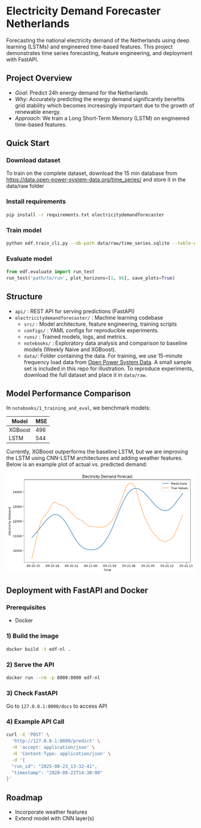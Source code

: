 # Electricity Demand Forecaster Netherlands 

Forecasting the national electricity demand of the Netherlands using deep learning (LSTMs) and engineered time-based features.
This project demonstrates time series forecasting, feature engineering, and deployment with FastAPI. 


## Project Overview

- *Goal*: Predict 24h energy demand for the Netherlands 
- *Why*: Accurately predicting the energy demand significantly benefits grid stability which becomes increasingly important due to the growth of renewable energy.
- *Approach*: We train a Long Short-Term Memory (LSTM) on engineered time-based features.  

## Quick Start
### Download dataset 
To train on the complete dataset, download the 15 min database from https://data.open-power-system-data.org/time_series/ and store it in the data/raw folder

### Install requirements
```bash
pip install -r requirements.txt electricitydemandforecaster
```
### Train model
```bash
python edf.train_cli.py --db-path data/raw/time_series.sqlite --table-name time_series_15min_singleindex --config electricitydemandforecaster/configs/base_lstm_minimal.yaml --crossvalidate false --runs-root electricitydemandforecaster/runs --fraction 1
```

### Evaluate model
```python
from edf.evaluate import run_test
run_test('path/to/run', plot_horizons=[1, 96], save_plots=True)
```

## Structure
- `api/` : REST API for serving predictions (FastAPI)
- `electricitydemandforecaster/` : Machine learning codebase 
    - `src/` : Model architecture, feature engineering, training scripts
    - `configs/` : YAML configs for reproducible experiments.
    - `runs/` : Trained models, logs, and metrics.
    - `notebooks/` : Exploratory data analysis and comparison to baseline models (Weekly Naive and XGBoost).
    - `data/`: Folder containing the data. For training, we use 15-minute frequency load data from [Open Power System Data](https://data.open-power-system-data.org/time_series/). A small sample set is included in this repo for illustration. To reproduce experiments, download the full dataset and place it in `data/raw`.

## Model Performance Comparison
In `notebooks/1_training_and_eval`, we benchmark models:

| Model       | MSE  |
|-------------|------|
| XGBoost     | 496  |
| LSTM        | 544  |

Currently, XGBoost outperforms the baseline LSTM, but we are improving the LSTM using CNN-LSTM architectures and adding weather features. Below is an example plot of actual vs. predicted demand:

![forecast_vs_actual](notebooks/images/forecast_example.png)

## Deployment with FastAPI and Docker

### Prerequisites
- Docker

### 1) Build the image
```bash
docker build -t edf-nl .
```

### 2) Serve the API
```bash
docker run --rm -p 8000:8000 edf-nl
```

### 3) Check FastAPI
Go to `127.0.0.1:8000/docs` to access API

### 4) Example API Call
```bash
curl -X 'POST' \
  'http://127.0.0.1:8000/predict' \
  -H 'accept: application/json' \
  -H 'Content-Type: application/json' \
  -d '{
  "run_id": "2025-08-23_13-32-41",
  "timestamp": "2020-08-22T14:30:00"
}'
```


## Roadmap
- Incorporate weather features
- Extend model with CNN layer(s)



